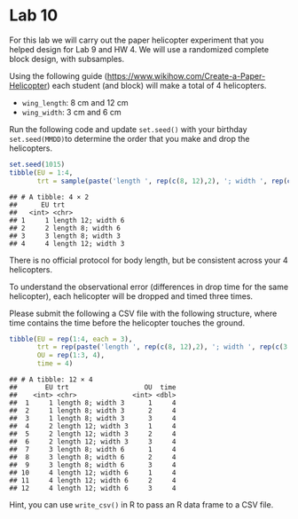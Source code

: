 Lab 10
================

For this lab we will carry out the paper helicopter experiment that you
helped design for Lab 9 and HW 4. We will use a randomized complete
block design, with subsamples.

Using the following guide
(<https://www.wikihow.com/Create-a-Paper-Helicopter>) each student (and
block) will make a total of 4 helicopters.

-   `wing_length`: 8 cm and 12 cm
-   `wing_width`: 3 cm and 6 cm

Run the following code and update `set.seed()` with your birthday
`set.seed(MMDD)`to determine the order that you make and drop the
helicopters.

``` r
set.seed(1015)
tibble(EU = 1:4,
       trt = sample(paste('length ', rep(c(8, 12),2), '; width ', rep(c(3, 6), each = 2), sep = '')))
```

    ## # A tibble: 4 × 2
    ##      EU trt               
    ##   <int> <chr>             
    ## 1     1 length 12; width 6
    ## 2     2 length 8; width 6 
    ## 3     3 length 8; width 3 
    ## 4     4 length 12; width 3

There is no official protocol for body length, but be consistent across
your 4 helicopters.

To understand the observational error (differences in drop time for the
same helicopter), each helicopter will be dropped and timed three times.

Please submit the following a CSV file with the following structure,
where time contains the time before the helicopter touches the ground.

``` r
tibble(EU = rep(1:4, each = 3),
       trt = rep(paste('length ', rep(c(8, 12),2), '; width ', rep(c(3, 6), each = 2), sep = ''), each = 3),
       OU = rep(1:3, 4),
       time = 4)
```

    ## # A tibble: 12 × 4
    ##       EU trt                   OU  time
    ##    <int> <chr>              <int> <dbl>
    ##  1     1 length 8; width 3      1     4
    ##  2     1 length 8; width 3      2     4
    ##  3     1 length 8; width 3      3     4
    ##  4     2 length 12; width 3     1     4
    ##  5     2 length 12; width 3     2     4
    ##  6     2 length 12; width 3     3     4
    ##  7     3 length 8; width 6      1     4
    ##  8     3 length 8; width 6      2     4
    ##  9     3 length 8; width 6      3     4
    ## 10     4 length 12; width 6     1     4
    ## 11     4 length 12; width 6     2     4
    ## 12     4 length 12; width 6     3     4

Hint, you can use `write_csv()` in R to pass an R data frame to a CSV
file.
